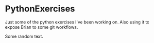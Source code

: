 # PythonExercises

Just some of the python exercises I've been working on.
Also using it to expose Brian to some git workflows.

Some random text.
